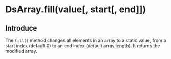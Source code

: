 # DsArray.fill(value[, start[, end]])

## Introduce

The `fill()` method changes all elements in an array to a static value, from a start index (default 0) to an end index (default array.length). It returns the modified array.



